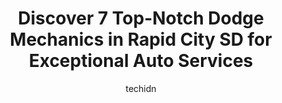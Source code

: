 ---
layout: ampstory
image: https://images.unsplash.com/photo-1522266925358-423ceac13bc9?ixlib=rb-4.0.3&ixid=MnwxMjA3fDB8MHxwaG90by1wYWdlfHx8fGVufDB8fHx8&auto=format&fit=crop&w=640&h=853&q=80
author: techidn
featured: false
description: Experience the excellence of automotive service by visiting the 7 best Dodge Mechanic in Rapid City SD, USA. With their expertise, attention to detail, and commitment to customer satisfactio
title: Discover 7 Top-Notch Dodge Mechanics in Rapid City SD for Exceptional Auto Services
cover:
   title: Discover 7 Top-Notch Dodge Mechanics in Rapid City SD for Exceptional Auto Services
   subtitle: Rickpate
   background: https://images.unsplash.com/photo-1522266925358-423ceac13bc9?ixlib=rb-4.0.3&ixid=MnwxMjA3fDB8MHxwaG90by1wYWdlfHx8fGVufDB8fHx8&auto=format&fit=crop&w=640&h=853&q=80

pages: 
 - layout: thirds
   top: <h1>#1 Meineke Car Care Center</h1>
   bottom: "<p>Got a routine oil change here, and in addition to doing a thorough job, they noticed several issues my car had. They took pictures and showed me exactly what was wrong an</p>"
   background: https://www.knot35.com/toplist/wp-content/uploads/2023/06/best-dodge-mechanic-1-in-rapid-city-sd-1685832287.jpeg
   backgroundblur: true
 - layout: thirds
   top: <h1>#2 Affordable Automotive Repair & Sales</h1>
   bottom: "<p>2281 S Plaza Dr #20, Rapid City, SD 57702, United States</p>"
   background: https://www.knot35.com/toplist/wp-content/uploads/2023/06/best-dodge-mechanic-2-in-rapid-city-sd-1685832288.jpeg
   cta:
      link: https://www.knot35.com/toplist/discover-7-top-notch-dodge-mechanics-in-rapid-city-sd-for-exceptional-auto-services/
      text: Discover 7 Top-Notch Dodge Mechanics in Rapid City SD for Exceptional Auto Services
 - layout: thirds
   top: <h1>#3 Wicked Wrenches</h1>
   bottom: "<p>315 2nd St, Rapid City, SD 57701, United States</p>"
   background: https://www.knot35.com/toplist/wp-content/uploads/2023/06/best-dodge-mechanic-3-in-rapid-city-sd-1685832288.jpeg
   cta:
      link: https://www.knot35.com/toplist/discover-7-top-notch-dodge-mechanics-in-rapid-city-sd-for-exceptional-auto-services/
      text: Discover 7 Top-Notch Dodge Mechanics in Rapid City SD for Exceptional Auto Services
 - layout: thirds
   top: <h1>#4 Bobs Auto Service</h1>
   bottom: "<p>1027 Farlow Ave, Rapid City, SD 57701, United States</p>"
   background: https://images.unsplash.com/photo-1604871000636-074fa5117945?ixlib=rb-4.0.3&ixid=MnwxMjA3fDB8MHxwaG90by1wYWdlfHx8fGVufDB8fHx8&auto=format&fit=crop&w=640&h=853&q=80
   cta:
      link: https://www.knot35.com/toplist/discover-7-top-notch-dodge-mechanics-in-rapid-city-sd-for-exceptional-auto-services/
      text: Discover 7 Top-Notch Dodge Mechanics in Rapid City SD for Exceptional Auto Services
 - layout: thirds
   top: <h1>#5 Anytime Auto Sales, Service & Detail</h1>
   bottom: "<p>4025 Biernbaum Ln, Rapid City, SD 57701, United States</p>"
   background: https://images.unsplash.com/photo-1632260260864-caf7fde5ec36?ixlib=rb-4.0.3&ixid=MnwxMjA3fDB8MHxwaG90by1wYWdlfHx8fGVufDB8fHx8&auto=format&fit=crop&w=640&h=853&q=80
   cta:
      link: https://www.knot35.com/toplist/discover-7-top-notch-dodge-mechanics-in-rapid-city-sd-for-exceptional-auto-services/
      text: Discover 7 Top-Notch Dodge Mechanics in Rapid City SD for Exceptional Auto Services
 - layout: thirds
   top: <h1>#6 Thomas Auto Service</h1>
   bottom: "<p>318 Oshkosh St, Rapid City, SD 57701, United States</p>"
   background: https://images.unsplash.com/photo-1567095761054-7a02e69e5c43?ixlib=rb-4.0.3&ixid=MnwxMjA3fDB8MHxwaG90by1wYWdlfHx8fGVufDB8fHx8&auto=format&fit=crop&w=640&h=853&q=80
   cta:
      link: https://www.knot35.com/toplist/discover-7-top-notch-dodge-mechanics-in-rapid-city-sd-for-exceptional-auto-services/
      text: Discover 7 Top-Notch Dodge Mechanics in Rapid City SD for Exceptional Auto Services
 - layout: thirds
   top: <h1>#7 CJs Auto Repair</h1>
   bottom: "<p>3570 W Chicago St, Rapid City, SD 57702, United States</p>"
   background: https://images.unsplash.com/photo-1614648718611-0635f29016cb?ixlib=rb-4.0.3&ixid=MnwxMjA3fDB8MHxwaG90by1wYWdlfHx8fGVufDB8fHx8&auto=format&fit=crop&w=640&h=853&q=80
   cta:
      link: https://www.knot35.com/toplist/discover-7-top-notch-dodge-mechanics-in-rapid-city-sd-for-exceptional-auto-services/
      text: Discover 7 Top-Notch Dodge Mechanics in Rapid City SD for Exceptional Auto Services
 - layout: thirds
   middle: Continue reading...
   background: https://images.unsplash.com/photo-1546497974-b213c9efb599?ixlib=rb-4.0.3&ixid=MnwxMjA3fDB8MHxwaG90by1wYWdlfHx8fGVufDB8fHx8&auto=format&fit=crop&w=640&h=853&q=80
   cta:
      link: https://www.knot35.com/toplist/discover-7-top-notch-dodge-mechanics-in-rapid-city-sd-for-exceptional-auto-services/
      text: Discover 7 Top-Notch Dodge Mechanics in Rapid City SD for Exceptional Auto Services
      
---